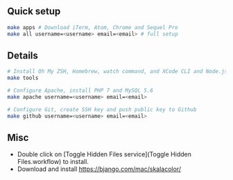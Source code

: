 ## Quick setup
```sh
make apps # Download iTerm, Atom, Chrome and Sequel Pro
make all username=<username> email=<email> # full setup
```

## Details
```sh
# Install Oh My ZSH, Homebrew, watch command, and XCode CLI and Node.js
make tools

# Configure Apache, install PHP 7 and MySQL 5.6
make apache username=<username> email=<email>

# Configure Git, create SSH key and push public key to Github
make github username=<username> email=<email>
```

## Misc
- Double click on [Toggle Hidden Files service](Toggle Hidden Files.workflow) to install.
- Download and install https://bjango.com/mac/skalacolor/
